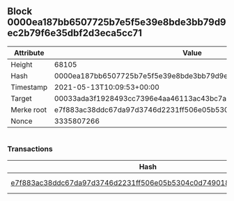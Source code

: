 ## Block 0000ea187bb6507725b7e5f5e39e8bde3bb79d9ec2b79f6e35dbf2d3eca5cc71

Attribute | Value
--- | ---
Height | 68105
Hash | 0000ea187bb6507725b7e5f5e39e8bde3bb79d9ec2b79f6e35dbf2d3eca5cc71
Timestamp | 2021-05-13T10:09:53+00:00
Target | 00033ada3f1928493cc7396e4aa46113ac43bc7ac52aab5d08e3934913716f64
Merke root | e7f883ac38ddc67da97d3746d2231ff506e05b5304c0d749018fb025cb53128d
Nonce | 3335807266

```

```

### Transactions

Hash | Amount
--- | ---
[e7f883ac38ddc67da97d3746d2231ff506e05b5304c0d749018fb025cb53128d](e7f883ac38ddc67da97d3746d2231ff506e05b5304c0d749018fb025cb53128d.md) | 10.00000000 SKEPTI 
